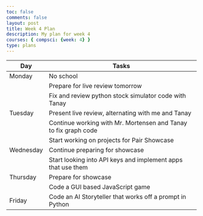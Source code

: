 ```yaml
---
toc: false
comments: false
layout: post
title: Week 4 Plan
description: My plan for week 4
courses: { compsci: {week: 4} }
type: plans
---
```


| Day | Tasks |
| -------- | -------- |
| Monday | No school  |
| | Prepare for live review tomorrow
| | Fix and review python stock simulator code with Tanay
|Tuesday | Present live review, alternating with me and Tanay | 
| | Continue working with Mr. Mortensen and Tanay to fix graph code
| | Start working on projects for Pair Showcase
 Wednesday | Continue preparing for showcase|
 | | Start looking into API keys and implement apps that use them
| Thursday | Prepare for showcase |
| | Code a GUI based JavaScript game
| Friday | Code an AI Storyteller that works off a prompt in Python |
